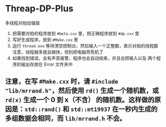 # Threap-DP-Plus
多线程对拍加强版
1. 把需要对拍的程序放到 ``#beta.cxx`` 里，把正确程序放到 ``#dp.cxx`` 里
2. 写好生成程序，放到 ``#Make.cxx`` 里
3. 运行 ``thread.exe`` 等待清空控制台，然后输入一个正整数，表示对拍的线程数 注意，线程越多就会越快，但别把电脑弄死机了
4. 如果找到错误，会有声音报警，程序也会自动结束，并且会把输入以及 两个程序的输出存放在 Error 文件夹中

## 注意，在写 ``#Make.cxx`` 时，请 ``#include "lib/mrrand.h"``，然后使用 ``rd()`` 生成一个随机数，或 ``rd(x)`` 生成一个 0 到 x（不含） 的随机数。这样做的原因是：``std::rand()`` 和 ``std::mt19937`` 在一秒内生成的多组数据会相同，而 ``lib/mrrand.h`` 不会。
